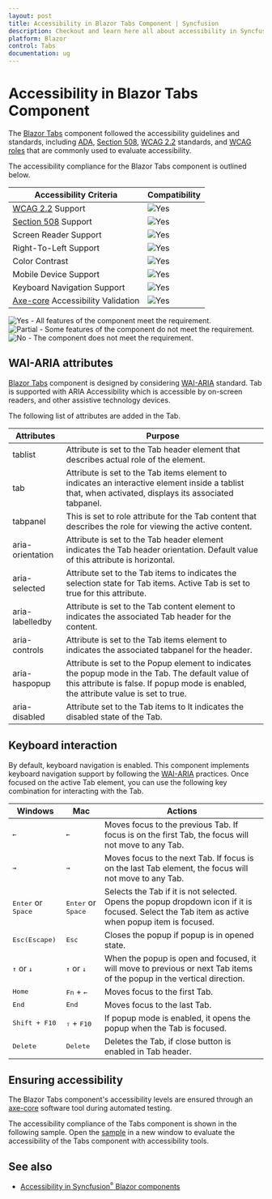 ```yaml
---
layout: post
title: Accessibility in Blazor Tabs Component | Syncfusion
description: Checkout and learn here all about accessibility in Syncfusion Blazor Tabs component and much more details.
platform: Blazor
control: Tabs
documentation: ug
---
```


# Accessibility in Blazor Tabs Component

The [Blazor Tabs](https://www.syncfusion.com/blazor-components/blazor-tabs) component followed the accessibility guidelines and standards, including [ADA](https://www.ada.gov/), [Section 508](https://www.section508.gov/), [WCAG 2.2](https://www.w3.org/TR/WCAG22/) standards, and [WCAG roles](https://www.w3.org/TR/wai-aria/#roles) that are commonly used to evaluate accessibility.

The accessibility compliance for the Blazor Tabs component is outlined below.

| Accessibility Criteria | Compatibility |
| -- | -- |
| [WCAG 2.2](https://www.w3.org/TR/WCAG22/) Support | <img src="https://cdn.syncfusion.com/content/images/documentation/full.png" alt="Yes"> |
| [Section 508](https://www.section508.gov/) Support | <img src="https://cdn.syncfusion.com/content/images/documentation/full.png" alt="Yes"> |
| Screen Reader Support | <img src="https://cdn.syncfusion.com/content/images/landing-page/yes.png" alt="Yes"> |
| Right-To-Left Support | <img src="https://cdn.syncfusion.com/content/images/landing-page/yes.png" alt="Yes"> |
| Color Contrast | <img src="https://cdn.syncfusion.com/content/images/landing-page/yes.png" alt="Yes"> |
| Mobile Device Support | <img src="https://cdn.syncfusion.com/content/images/landing-page/yes.png" alt="Yes"> |
| Keyboard Navigation Support | <img src="https://cdn.syncfusion.com/content/images/landing-page/yes.png" alt="Yes"> |
| [Axe-core](https://www.nuget.org/packages/Deque.AxeCore.Playwright) Accessibility Validation | <img src="https://cdn.syncfusion.com/content/images/landing-page/yes.png" alt="Yes"> |

<style>
    .post .post-content img {
        display: inline-block;
        margin: 0.5em 0;
    }
</style>

<div><img src="https://cdn.syncfusion.com/content/images/landing-page/yes.png" alt="Yes"> - All features of the component meet the requirement.</div>

<div><img src="https://cdn.syncfusion.com/content/images/documentation/partial.png" alt="Partial"> - Some features of the component do not meet the requirement.</div>

<div><img src="https://cdn.syncfusion.com/content/images/landing-page/no.png" alt="No"> - The component does not meet the requirement.</div>

## WAI-ARIA attributes

[Blazor Tabs](https://www.syncfusion.com/blazor-components/blazor-tabs) component is designed by considering [WAI-ARIA](https://www.w3.org/WAI/ARIA/apg/practices/) standard. Tab is supported with ARIA Accessibility which is accessible by on-screen readers, and other assistive technology devices.

The following list of attributes are added in the Tab.

| **Attributes** | **Purpose** |
| --- | --- |
| tablist | Attribute is set to  the Tab header element  that describes actual role of the element.|
| tab | Attribute is set to the Tab items element to  indicates an interactive element inside a tablist that, when activated, displays its associated tabpanel.|
| tabpanel | This is set to role attribute for the Tab content that describes the role for viewing the active content.|
| aria-orientation    | Attribute is set to the Tab header element indicates the Tab header orientation. Default value of this attribute is horizontal. |
| aria-selected       | Attribute set to the Tab items to indicates the selection state for Tab items. Active Tab is set to true for this attribute. |
| aria-labelledby       | Attribute is set to the Tab content element to indicates the associated Tab header for the content. |
| aria-controls       | Attribute is set to the Tab items element to indicates the associated tabpanel for the header. |
| aria-haspopup       | Attribute is set to the Popup element  to indicates the popup mode in the Tab. The default value of this attribute is false. If popup mode is enabled, the attribute value is set to true. |
| aria-disabled       | Attribute set to the Tab items to It indicates the disabled state of the Tab. |

## Keyboard interaction

By default, keyboard navigation is enabled. This component implements keyboard navigation support by following the [WAI-ARIA](https://www.w3.org/TR/wai-aria-practices/#Tabpanel) practices. Once focused on the active Tab element, you can use the following key combination for interacting with the Tab.

| Windows | Mac | Actions |
|--- |--- | --- |
| <kbd>←</kbd> | <kbd>←</kbd> | Moves focus to the previous Tab. If focus is on the first Tab, the focus will not move to any Tab. |
| <kbd>→</kbd> | <kbd>→</kbd> | Moves focus to the next Tab. If focus is on the last Tab element, the focus will not move to any Tab. |
| <kbd>Enter</kbd> or <kbd> Space</kbd> | <kbd>Enter</kbd> or <kbd> Space</kbd> | Selects the Tab if it is not selected. Opens the popup dropdown icon if it is focused. Select the Tab item as active when popup item is focused. |
| <kbd>Esc(Escape)</kbd> | <kbd>Esc</kbd> | Closes the popup if popup is in opened state. |
| <kbd>↑</kbd> or <kbd>↓</kbd> | <kbd>↑</kbd> or <kbd>↓</kbd> | When the popup is open and focused, it will move to previous or next Tab items of the popup in the vertical direction. |
|  <kbd>Home</kbd> | <kbd>Fn</kbd> + <kbd>←</kbd> | Moves focus to the first Tab. |
|  <kbd>End </kbd> | <kbd>End</kbd> | Moves focus to the last Tab. |
|  <kbd>Shift + F10 </kbd> | <kbd>⇧</kbd> + <kbd>F10</kbd> | If popup mode is enabled, it opens the popup when the Tab is focused. |
|  <kbd>Delete</kbd> | <kbd>Delete</kbd> | Deletes the Tab, if close button is enabled in Tab header. |

## Ensuring accessibility

The Blazor Tabs component's accessibility levels are ensured through an [axe-core](https://www.nuget.org/packages/Deque.AxeCore.Playwright) software tool during automated testing.

The accessibility compliance of the Tabs component is shown in the following sample. Open the [sample](https://blazor.syncfusion.com/accessibility/tab) in a new window to evaluate the accessibility of the Tabs component with accessibility tools.

## See also

* [Accessibility in Syncfusion<sup style="font-size:70%">&reg;</sup> Blazor components](https://blazor.syncfusion.com/documentation/common/accessibility)
